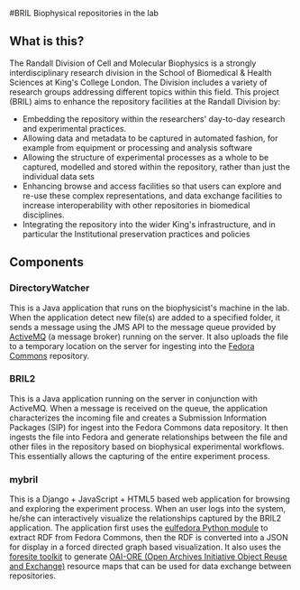 #BRIL
Biophysical repositories in the lab

## What is this?

The Randall Division of Cell and Molecular Biophysics is a strongly interdisciplinary research division in the School of Biomedical & Health Sciences at King's College London. The Division includes a variety of research groups addressing different topics within this field. This project (BRIL) aims to enhance the repository facilities at the Randall Division by:

* Embedding the repository within the researchers' day-to-day research and experimental practices.
* Allowing data and metadata to be captured in automated fashion, for example from equipment or processing and analysis software
* Allowing the structure of experimental processes as a whole to be captured, modelled and stored within the repository, rather than just the individual data sets
* Enhancing browse and access facilities so that users can explore and re-use these complex representations, and data exchange facilities to increase interoperability with other repositories in biomedical disciplines.
* Integrating the repository into the wider King's infrastructure, and in particular the Institutional preservation practices and policies

## Components

### DirectoryWatcher
This is a Java application that runs on the biophysicist's machine in the lab. When the application detect new file(s) are added to a specified folder, it sends a message using the JMS API to the message queue provided by [ActiveMQ](http://activemq.apache.org/) (a message broker) running on the server. It also uploads the file to a temporary location on the server for ingesting into the [Fedora Commons](http://fedora-commons.org/) repository.

### BRIL2
This is a Java application running on the server in conjunction with ActiveMQ. When a message is received on the queue, the application characterizes the incoming file and creates a Submission Information Packages (SIP) for ingest into the Fedora Commons data repository. It then ingests the file into Fedora and generate relationships between the file and other files in the repository based on biophysical experimental workflows. This essentially allows the capturing of the entire experiment process.

### mybril
This is a Django + JavaScript + HTML5 based web application for browsing and exploring the experiment process. When an user logs into the system, he/she can interactively visualize the relationships captured by the BRIL2 application. The application first uses the [eulfedora Python module](https://github.com/emory-libraries/eulfedora) to extract RDF from Fedora Commons, then the RDF is converted into a JSON for display in a forced directed graph based visualization. It also uses the [foresite toolkit](http://code.google.com/p/foresite-toolkit/) to generate [OAI-ORE (Open Archives Initiative Object Reuse and Exchange)](http://www.openarchives.org/ore/) resource maps that can be used for data exchange between repositories.
